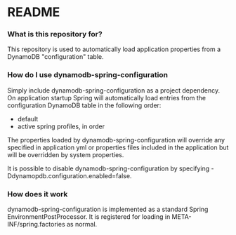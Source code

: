 # README #

### What is this repository for? ###

This repository is used to automatically load application properties from a DynamoDB "configuration" table.

### How do I use dynamodb-spring-configuration ###

Simply include dynamodb-spring-configuration as a project dependency. 
On application startup Spring will automatically load entries from the configuration DynamoDB table in the following order:

* default
* active spring profiles, in order

The properties loaded by dynamodb-spring-configuration will override any specified in application yml or properties files included in the application but will be overridden by system properties.

It is possible to disable dynamodb-spring-configuration by specifying -Ddynamopdb.configuration.enabled=false.

### How does it work ###

dynamodb-spring-configuration is implemented as a standard Spring EnvironmentPostProcessor. It is registered for loading in META-INF/spring.factories as normal.

